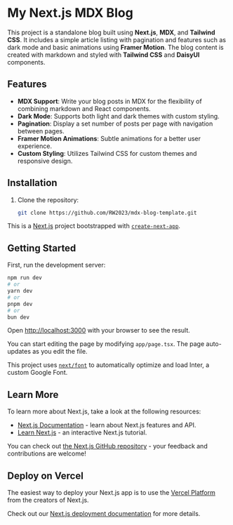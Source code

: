 # My Next.js MDX Blog

This project is a standalone blog built using **Next.js**, **MDX**, and **Tailwind CSS**. It includes a simple article listing with pagination and features such as dark mode and basic animations using **Framer Motion**. The blog content is created with markdown and styled with **Tailwind CSS** and **DaisyUI** components.

## Features

- **MDX Support**: Write your blog posts in MDX for the flexibility of combining markdown and React components.
- **Dark Mode**: Supports both light and dark themes with custom styling.
- **Pagination**: Display a set number of posts per page with navigation between pages.
- **Framer Motion Animations**: Subtle animations for a better user experience.
- **Custom Styling**: Utilizes Tailwind CSS for custom themes and responsive design.

## Installation

1. Clone the repository:

   ```bash
   git clone https://github.com/RW2023/mdx-blog-template.git

This is a [Next.js](https://nextjs.org/) project bootstrapped with [`create-next-app`](https://github.com/vercel/next.js/tree/canary/packages/create-next-app).

## Getting Started

First, run the development server:

```bash
npm run dev
# or
yarn dev
# or
pnpm dev
# or
bun dev
```

Open [http://localhost:3000](http://localhost:3000) with your browser to see the result.

You can start editing the page by modifying `app/page.tsx`. The page auto-updates as you edit the file.

This project uses [`next/font`](https://nextjs.org/docs/basic-features/font-optimization) to automatically optimize and load Inter, a custom Google Font.

## Learn More

To learn more about Next.js, take a look at the following resources:

- [Next.js Documentation](https://nextjs.org/docs) - learn about Next.js features and API.
- [Learn Next.js](https://nextjs.org/learn) - an interactive Next.js tutorial.

You can check out [the Next.js GitHub repository](https://github.com/vercel/next.js/) - your feedback and contributions are welcome!

## Deploy on Vercel

The easiest way to deploy your Next.js app is to use the [Vercel Platform](https://vercel.com/new?utm_medium=default-template&filter=next.js&utm_source=create-next-app&utm_campaign=create-next-app-readme) from the creators of Next.js.

Check out our [Next.js deployment documentation](https://nextjs.org/docs/deployment) for more details.
